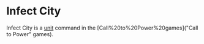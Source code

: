 # Infect City

Infect City is a [unit](unit) command in the [Call%20to%20Power%20games]("Call to Power" games).